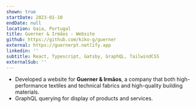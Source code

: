 ```yaml
---
shown: true
startDate: 2023-01-10
endDate: null
location: Gaia, Portugal
title: Guerner & Irmãos - Website
github: https://github.com/kiko-g/guerner
external: https://guernerpt.netlify.app
linkedin: ''
subtitle: React, Typescript, Gatsby, GraphQL, TailwindCSS
externalSub: ''
---
```


- Developed a website for **Guerner & Irmãos**, a company that both high-performance textiles and technical fabrics and high-quality building materials.
- GraphQL querying for display of products and services.
